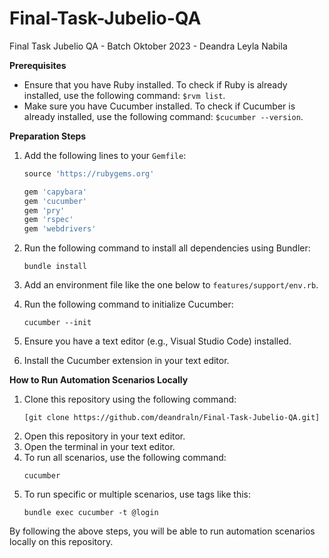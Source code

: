 # Final-Task-Jubelio-QA
Final Task Jubelio QA - Batch Oktober 2023 - Deandra Leyla Nabila

**Prerequisites**
- Ensure that you have Ruby installed. To check if Ruby is already installed, use the following command: `$rvm list`.
- Make sure you have Cucumber installed. To check if Cucumber is already installed, use the following command: `$cucumber --version`.

**Preparation Steps**
1. Add the following lines to your `Gemfile`:
   ```ruby
   source 'https://rubygems.org'

   gem 'capybara'
   gem 'cucumber'
   gem 'pry'
   gem 'rspec'
   gem 'webdrivers'
   ```

2. Run the following command to install all dependencies using Bundler:
   ```
   bundle install
   ```

3. Add an environment file like the one below to `features/support/env.rb`.

4. Run the following command to initialize Cucumber:
   ```
   cucumber --init
   ```

5. Ensure you have a text editor (e.g., Visual Studio Code) installed.

6. Install the Cucumber extension in your text editor.

**How to Run Automation Scenarios Locally**
1. Clone this repository using the following command:
   ```
   [git clone https://github.com/deandraln/Final-Task-Jubelio-QA.git]
   ```
2. Open this repository in your text editor.
3. Open the terminal in your text editor.
4. To run all scenarios, use the following command:
   ```
   cucumber
   ```
5. To run specific or multiple scenarios, use tags like this:
   ```
   bundle exec cucumber -t @login
   ```

By following the above steps, you will be able to run automation scenarios locally on this repository. 
